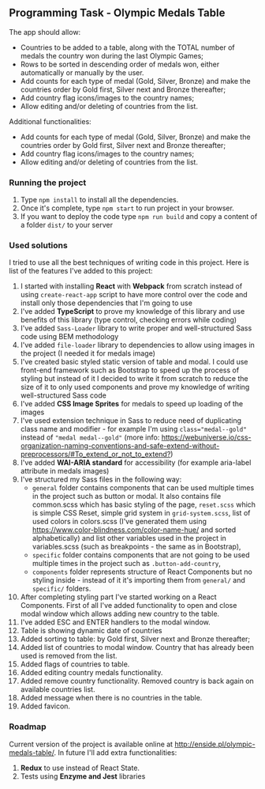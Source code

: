 ## Programming Task - Olympic Medals Table

The app should allow:
* Countries to be added to a table, along with the TOTAL number of medals the country won during the last Olympic Games;
* Rows to be sorted in descending order of medals won, either automatically or manually by the user.
* Add counts for each type of medal (Gold, Silver, Bronze) and make the countries order by Gold first, Silver next and Bronze thereafter;
* Add country flag icons/images to the country names;
* Allow editing and/or deleting of countries from the list.

Additional functionalities:
* Add counts for each type of medal (Gold, Silver, Bronze) and make the countries order by Gold first, Silver next and Bronze thereafter;
* Add country flag icons/images to the country names;
* Allow editing and/or deleting of countries from the list.

### Running the project

1. Type `npm install` to install all the dependencies.
2. Once it's complete, type `npm start` to run project in your browser.
3. If you want to deploy the code type `npm run build` and copy a content of a folder `dist/` to your server

### Used solutions

I tried to use all the best techniques of writing code in this project. Here is list of the features I've added to this project:

1. I started with installing **React** with **Webpack** from scratch instead of using `create-react-app` script to have more control over the code and install only those dependencies that I'm going to use
2. I've added **TypeScript** to prove my knowledge of this library and use benefits of this library (type control, checking errors while coding)
3. I've added `Sass-Loader` library to write proper and well-structured Sass code using BEM methodology
4. I've added `file-loader` library to dependencies to allow using images in the project (I needed it for medals image)
5. I've created basic styled static version of table and modal. I could use front-end framework such as Bootstrap to speed up the process of styling but instead of it I decided to write it from scratch to reduce the size of it to only used components and prove my knowledge of writing well-structured Sass code
6. I've added **CSS Image Sprites** for medals to speed up loading of the images
7. I've used extension technique in Sass to reduce need of duplicating class name and modifier - for example I'm using `class="medal--gold"` instead of `"medal medal--gold"` (more info: <https://webuniverse.io/css-organization-naming-conventions-and-safe-extend-without-preprocessors/#To_extend_or_not_to_extend?>)
8. I've added **WAI-ARIA standard** for accessibility (for example aria-label attribute in medals images)
9. I've structured my Sass files in the following way:
   * `general` folder contains components that can be used multiple times in the project such as button or modal. It also contains file common.scss which has basic styling of the page, `reset.scss` which is simple CSS Reset, simple grid system in `grid-system.scss`, list of used colors in colors.scss (I've generated them using <https://www.color-blindness.com/color-name-hue/> and sorted alphabetically) and list other variables used in the project in variables.scss (such as breakpoints - the same as in Bootstrap),
   * `specific` folder contains components that are not going to be used multiple times in the project such as `.button-add-country`,
   * `components` folder represents structure of React Components but no styling inside - instead of it it's importing them from `general/` and `specific/` folders.
10. After completing styling part I've started working on a React Components. First of all I've added functionality to open and close modal window which allows adding new country to the table.
11. I've added ESC and ENTER handlers to the modal window.
12. Table is showing dynamic date of countries
13. Added sorting to table: by Gold first, Silver next and Bronze thereafter;
14. Added list of countries to modal window. Country that has already been used is removed from the list.
15. Added flags of countries to table.
16. Added editing country medals functionality.
17. Added remove country functionality. Removed country is back again on available countries list.
18. Added message when there is no countries in the table.
19. Added favicon.

### Roadmap
Current version of the project is available online at <http://enside.pl/olympic-medals-table/>. In future I'll add extra functionalities:
1. **Redux** to use instead of React State.
2. Tests using **Enzyme and Jest** libraries